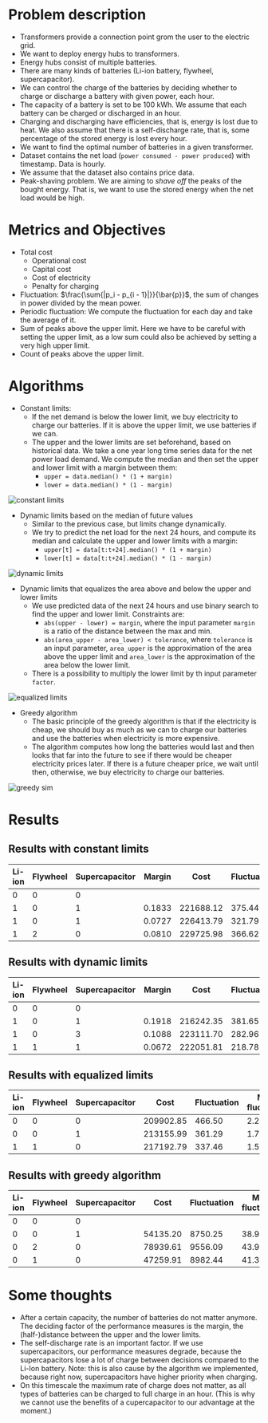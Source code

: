 # Problem description
* Transformers provide a connection point grom the user to the electric grid.
* We want to deploy energy hubs to transformers.
* Energy hubs consist of multiple batteries.
* There are many kinds of batteries (Li-ion battery, flywheel, supercapacitor).
* We can control the charge of the batteries by deciding whether to charge or discharge a battery with given power, each hour.
* The capacity of a battery is set to be 100 kWh. We assume that each battery can be charged or discharged in an hour.
* Charging and discharging have efficiencies, that is, energy is lost due to heat. We also assume that there is a self-discharge rate, that is, some percentage of the stored energy is lost every hour.
* We want to find the optimal number of batteries in a given transformer.
* Dataset contains the net load (`power consumed - power produced`) with timestamp. Data is hourly.
* We assume that the dataset also contains price data.
* Peak-shaving problem. We are aiming to _shave off_ the peaks of the bought energy. That is, we want to use the stored energy when the net load would be high.

# Metrics and Objectives
* Total cost
  * Operational cost
  * Capital cost
  * Cost of electricity
  * Penalty for charging
* Fluctuation: $\frac{\sum{|p_i - p_{i - 1}|}}{\bar{p}}$, the sum of changes in power divided by the mean power.
* Periodic fluctuation: We compute the fluctuation for each day and take the average of it.
* Sum of peaks above the upper limit. Here we have to be careful with setting the upper limit, as a low sum could also be achieved by setting a very high upper limit.
* Count of peaks above the upper limit.

# Algorithms
* Constant limits:
  * If the net demand is below the lower limit, we buy electricity to charge our batteries. If it is above the upper limit, we use batteries if we can.
  * The upper and the lower limits are set beforehand, based on historical data. We take a one year long time series data for the net power load demand. We compute the median and then set the upper and lower limit with a margin between them:
    * `upper = data.median() * (1 + margin)`
    * `lower = data.median() * (1 - margin)`

![constant limits](figures/ConstLimPeakShaveSim.png)

* Dynamic limits based on the median of future values
  * Similar to the previous case, but limits change dynamically.
  * We try to predict the net load for the next 24 hours, and compute its median and calculate the upper and lower limits with a margin:
    * `upper[t] = data[t:t+24].median() * (1 + margin)`
    * `lower[t] = data[t:t+24].median() * (1 - margin)`

![dynamic limits](figures/DynamicLimPeakShaveSim.png)

* Dynamic limits that equalizes the area above and below the upper and lower limits
  * We use predicted data of the next 24 hours and use binary search to find the upper and lower limit. Constraints are:
    * `abs(upper - lower) = margin`, where the input parameter `margin` is a ratio of the distance between the max and min.
    * `abs(area_upper - area_lower) < tolerance`, where `tolerance` is an input parameter, `area_upper` is the approximation of the area above the upper limit and `area_lower` is the approximation of the area below the lower limit.
  * There is a possibility to multiply the lower limit by th input parameter `factor`. 
  
![equalized limits](figures/EqualizedLimPeakShaveSim.png)

* Greedy algorithm
  * The basic principle of the greedy algorithm is that if the electricity is cheap, we should buy as much as we can to charge our batteries and use the batteries when electricity is more expensive.
  * The algorithm computes how long the batteries would last and then looks that far into the future to see if there would be cheaper electricity prices later. If there is a future cheaper price, we wait until then, otherwise, we buy electricity to charge our batteries.

![greedy sim](figures/GreedySim.png)

# Results

## Results with constant limits

| Li-ion | Flywheel | Supercapacitor | Margin |    Cost   | Fluctuation | Mean fluctuation | Peak sum | Peak count |
|--------|----------|----------------|--------|-----------|-------------|------------------|----------|------------|
|   0    |     0    |        0       |        |           |             |                  |          |            |
|   1    |     0    |        1       | 0.1833 | 221688.12 |   375.44    |       1.72       |  1879.41 |    118     |
|   1    |     0    |        1       | 0.0727 | 226413.79 |   321.79    |       1.49       |  2650.39 |    122     |
|   1    |     2    |        0       | 0.0810 | 229725.98 |   366.62    |       1.75       |  2447.16 |    112     |

## Results with dynamic limits

| Li-ion | Flywheel | Supercapacitor | Margin |    Cost   | Fluctuation | Mean fluctuation | Peak sum | Peak count |
|--------|----------|----------------|--------|-----------|-------------|------------------|----------|------------|
|   0    |     0    |        0       |        |           |             |                  |          |            |
|   1    |     0    |        1       | 0.1918 | 216242.35 |   381.65    |       1.78       |  825.56  |    114     |
|   1    |     0    |        3       | 0.1088 | 223111.70 |   282.96    |       1.31       | 1281.14  |    131     |
|   1    |     1    |        1       | 0.0672 | 222051.81 |   218.78    |       1.02       | 1529.34  |    133     |

## Results with equalized limits

| Li-ion | Flywheel | Supercapacitor |    Cost   | Fluctuation | Mean fluctuation | Peak sum | Peak count |
|--------|----------|----------------|-----------|-------------|------------------|----------|------------|
|   0    |     0    |        0       | 209902.85 |    466.50   |       2.22       |  1820.35 |    227     |
|   0    |     0    |        1       | 213155.99 |    361.29   |       1.70       |   956.76 |    168     |
|   1    |     1    |        0       | 217192.79 |    337.46   |       1.59       |   299.18 |     69     |

## Results with greedy algorithm

| Li-ion | Flywheel | Supercapacitor |    Cost   | Fluctuation | Mean fluctuation |
|--------|----------|----------------|-----------|-------------|------------------|
|   0    |     0    |        0       |           |             |                  |
|   0    |     0    |        1       |  54135.20 |   8750.25   |      38.99       |
|   0    |     2    |        0       |  78939.61 |   9556.09   |      43.92       |
|   0    |     1    |        0       |  47259.91 |   8982.44   |      41.38       |

# Some thoughts

* After a certain capacity, the number of batteries do not matter anymore. The deciding factor of the performance measures is the margin, the (half-)distance between the upper and the lower limits.
* The self-discharge rate is an important factor. If we use supercapacitors, our performance measures degrade, because the supercapacitors lose a lot of charge between decisions compared to the Li-Ion battery. Note: this is also cause by the algorithm we implemented, because right now, supercapacitors have higher priority when charging.
* On this timescale the maximum rate of charge does not matter, as all types of batteries can be charged to full charge in an hour. (This is why we cannot use the benefits of a cupercapacitor to our advantage at the moment.)